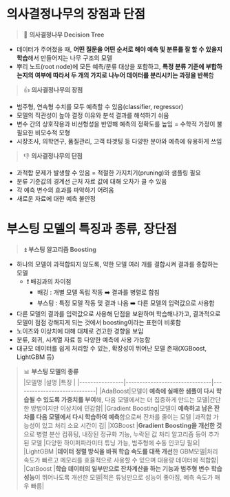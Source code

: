 # 의사결정나무의 장점과 단점
> 🌳 **의사결정나무 Decision Tree**
* 데이터가 주어졌을 때, **어떤 질문을 어떤 순서로 해야 예측 및 분류를 잘 할 수 있을지 학습**해서 만들어지는 나무 구조의 모델
* 뿌리 노드(root node)에 모든 예측/분류 대상을 포함하고, **특정 분류 기준에 부합하는지의 여부에 따라서 두 개의 가지로 나누어 데이터를 분리시키는 과정을 반복**함
> 👍 **의사결정나무의 장점**
* 범주형, 연속형 수치를 모두 예측할 수 있음(classifier, regressor)
* 모델의 직관성이 높아 결정 이유와 분석 결과를 해석하기 쉬움
* 변수 간의 상호작용과 비선형성을 반영해 예측의 정확도를 높임 = 수학적 가정이 불필요한 비모수적 모형
* 시장조사, 의학연구, 품질관리, 고객 타겟팅 등 다양한 분야와 예측에 유용하게 쓰임
> 👎 **의사결정나무의 단점**
* 과적합 문제가 발생할 수 있음 = 적절한 가지치기(pruning)와 샘플링 필요
* 분류 기준값의 경계선 근처 자료 값에 대해 오차가 클 수 있음
* 각 예측 변수의 효과를 파악하기 어려움
* 새로운 자료에 대한 예측 불안정
# 부스팅 모델의 특징과 종류, 장단점
> ⏫ **부스팅 알고리즘 Boosting**
* 하나의 모델이 과적합되지 않도록, 약한 모델 여러 개를 결합시켜 결과를 종합하는 모델
  * ❗ 배깅과의 차이점
    * 배깅 : 개별 모델 독립 작동 ➡️ 결과를 병렬로 합침
    * 부스팅 : 특정 모델 작동 및 결과 나옴 ➡️ 다른 모델의 입력값으로 사용함
* 다른 모델의 결과를 입력값으로 사용해 단점을 보완하며 학습해나가고, 결과적으로 모델이 점점 강해지게 되는 것에서 boosting이라는 표현이 비롯함
* 노이즈와 이상치에 대해 대체로 견고한 경향을 보임
* 분류, 회귀, 시계열 자료 등 다양한 예측에 사용 가능함
* 대규모 데이터를 쉽게 처리할 수 있는, 확장성이 뛰어난 모델 존재(XGBoost, LightGBM 등)
> 📊 **부스팅 모델의 종류** </br>
|모델명            |설명                            |특징                         |
|----------------|-------------------------------|-----------------------------|
|AdaBoost|모델이 **예측에 실패한 샘플이 다시 학습될 수 있도록 가중치를 부여**해, 다음 모델에서는 더 집중하게 만드는 모델|간단한 방법이지만 이상치에 민감함|
|Gradient Boosting|모델이 **예측하고 남은 잔차를 다음 모델에서 다시 학습하여 예측**함으로써 잔차를 줄이는 모델            |과적합 가능성이 있고 처리 소요 시간이 김|
|XGBoost          |**Gradient Boosting을 개선한 것**으로 병렬 분산 컴퓨팅, 내장된 정규화 기능, 누락된 값 처리 알고리즘 등이 추가된 모델 |다양한 하이퍼파라미터 튜닝 가능, 범주형에 수동 인코딩 필요|
|LightGBM       |**데이터 정렬 방식을 바꿔 학습 속도를 대폭 개선**한 GBM모델|처리 속도가 빠르고 메모리를 효율적으로 사용할 수 있으며 대용량 데이터에 적합함|
|CatBoost        |**학습 데이터의 일부만으로 잔차계산을 하는 기능과 범주형 변수 학습 성능**이 뛰어나도록 개선한 모델|적은 튜닝만으로 성능이 좋아짐, 예측 속도가 매우 빠름|
